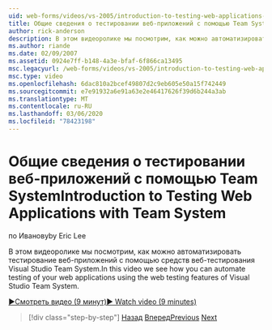 ```yaml
---
uid: web-forms/videos/vs-2005/introduction-to-testing-web-applications-with-team-system
title: Общие сведения о тестировании веб-приложений с помощью Team System | Документация Майкрософт
author: rick-anderson
description: В этом видеоролике мы посмотрим, как можно автоматизировать тестирование веб-приложений с помощью средств веб-тестирования Visual Studio Team System.
ms.author: riande
ms.date: 02/09/2007
ms.assetid: 0924e7ff-b148-4a3e-bfaf-6f866ca13495
msc.legacyurl: /web-forms/videos/vs-2005/introduction-to-testing-web-applications-with-team-system
msc.type: video
ms.openlocfilehash: 6dac810a2bcef49807d2c9eb605e50a15f742449
ms.sourcegitcommit: e7e91932a6e91a63e2e46417626f39d6b244a3ab
ms.translationtype: MT
ms.contentlocale: ru-RU
ms.lasthandoff: 03/06/2020
ms.locfileid: "78423198"
---
```

# <a name="introduction-to-testing-web-applications-with-team-system"></a><span data-ttu-id="d1810-103">Общие сведения о тестировании веб-приложений с помощью Team System</span><span class="sxs-lookup"><span data-stu-id="d1810-103">Introduction to Testing Web Applications with Team System</span></span>

<span data-ttu-id="d1810-104">по Иванову</span><span class="sxs-lookup"><span data-stu-id="d1810-104">by Eric Lee</span></span>

<span data-ttu-id="d1810-105">В этом видеоролике мы посмотрим, как можно автоматизировать тестирование веб-приложений с помощью средств веб-тестирования Visual Studio Team System.</span><span class="sxs-lookup"><span data-stu-id="d1810-105">In this video we see how you can automate testing of your web applications using the web testing features of Visual Studio Team System.</span></span>

[<span data-ttu-id="d1810-106">&#9654;Смотреть видео (9 минут)</span><span class="sxs-lookup"><span data-stu-id="d1810-106">&#9654; Watch video (9 minutes)</span></span>](https://channel9.msdn.com/Blogs/ASP-NET-Site-Videos/introduction-to-testing-web-applications-with-team-system)

> [!div class="step-by-step"]
> <span data-ttu-id="d1810-107">[Назад](introduction-to-unit-testing-with-team-system.md)
> [Вперед](introduction-to-load-testing-web-applications-with-team-system.md)</span><span class="sxs-lookup"><span data-stu-id="d1810-107">[Previous](introduction-to-unit-testing-with-team-system.md)
[Next](introduction-to-load-testing-web-applications-with-team-system.md)</span></span>
